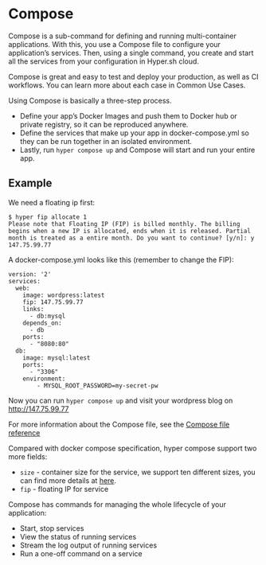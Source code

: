 # Compose

Compose is a sub-command for defining and running multi-container applications. With this, you use a Compose file to configure your application’s services. Then, using a single command, you create and start all the services from your configuration in Hyper.sh cloud.

Compose is great and easy to test and deploy your production, as well as CI workflows. You can learn more about each case in Common Use Cases.

Using Compose is basically a three-step process.

* Define your app’s Docker Images and push them to Docker hub or private registry, so it can be reproduced anywhere.
* Define the services that make up your app in docker-compose.yml so they can be run together in an isolated environment.
* Lastly, run `hyper compose up` and Compose will start and run your entire app.

## Example

We need a floating ip first:

	$ hyper fip allocate 1
	Please note that Floating IP (FIP) is billed monthly. The billing begins when a new IP is allocated, ends when it is released. Partial month is treated as a entire month. Do you want to continue? [y/n]: y
	147.75.99.77

A docker-compose.yml looks like this (remember to change the FIP):

	version: '2'
	services:
	  web:
	    image: wordpress:latest
	    fip: 147.75.99.77
	    links:
	      - db:mysql
	    depends_on:
	      - db
	    ports:
	      - "8080:80"
	  db:
	    image: mysql:latest
	    ports:
	      - "3306"
	    environment:
	        - MYSQL_ROOT_PASSWORD=my-secret-pw

Now you can run `hyper compose up` and visit your wordpress blog on http://147.75.99.77


For more information about the Compose file, see the [Compose file reference](../Reference/compose_file_ref.md)

Compared with docker compose specification, hyper compose support two more fields:
* `size` - container size for the service, we support ten different sizes, you can find more details at [here](../FAQ/pricing.md). 
* `fip` - floating IP for service

Compose has commands for managing the whole lifecycle of your application:

* Start, stop services
* View the status of running services
* Stream the log output of running services
* Run a one-off command on a service

